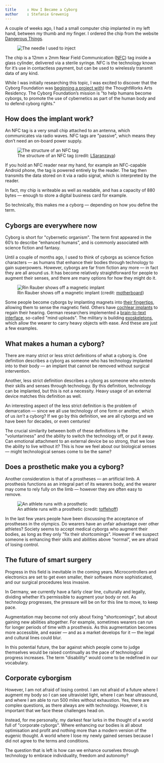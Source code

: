 ```yaml
---
title     : How I Became a Cyborg
author    : Stefanie Grewenig
---
```


A couple of weeks ago, I had a small computer chip implanted in my left hand, between my thumb and my finger. I ordered the chip from the website [Dangerous Things](https://dangerousthings.com/). 

<figure>
	<img src="/images/posts/2017-01-17-how-i-became-a-cyborg/needle.jpg" alt="The needle I used to inject" />
</figure>

The chip is a 12mm x 2mm Near Field Communication ([NFC](https://en.wikipedia.org/wiki/Near_field_communication)) tag inside a glass cylinder, delivered via a sterile syringe. NFC is the technology known for it’s use in contactless payment, but can be used to wirelessly transmit data of any kind.

<!--excerpt-ends-->

While I was initially researching this topic, I was excited to discover that the Cyborg Foundation was [beginning a project with](https://thoughtworksarts.io/blog/introducing-cyborg-foundation/)) the ThoughtWorks Arts Residency. The Cyborg Foundation’s mission is "to help humans become cyborgs, to promote the use of cybernetics as part of the human body and to defend cyborg rights."

## How does the implant work?

An NFC tag is a very small chip attached to an antenna, which communicates via radio waves. NFC tags are "passive", which means they don’t need an on-board power supply.

<figure>
	<img src="/images/posts/2017-01-17-how-i-became-a-cyborg/nfc.png" alt="The structure of an NFC tag" />
	<figcaption>The structure of an NFC tag (credit: <a href="https://commons.wikimedia.org/wiki/File:NFC_Tag_Structure.PNG">LSaranzaya</a>)</figcaption>
</figure>

If you hold an NFC reader near my hand, for example an NFC-capable Android phone, the tag is powered entirely by the reader. The tag then transmits the data stored on it via a radio signal, which is interpreted by the reader.

In fact, my chip is writeable as well as readable, and has a capacity of 880 bytes — enough to store a digital business card for example.

So technically, this makes me a cyborg — depending on how you define the term.

## Cyborgs are everywhere now

Cyborg is short for "cybernetic organism". The term first appeared in the 60’s to describe “enhanced humans”, and is commonly associated with science fiction and fantasy.

Until a couple of months ago, I used to think of cyborgs as science fiction characters — as humans that enhance their bodies through technology to gain superpowers. However, cyborgs are far from fiction any more — in fact they are all around us. It has become relatively straightforward for people to augment their senses, and there are many options for how they might do it.

<figure>
	<img src="/images/posts/2017-01-17-how-i-became-a-cyborg/rin-rauber.jpg" alt="Rin Rauber shows off a magnetic implant" />
	<figcaption>Rin Rauber shows off a magnetic implant (credit: <a href="https://motherboard.vice.com/de/read/wir-haben-das-cybarcamp-in-berlin-besucht">motherboard</a>)</figcaption>
</figure>

Some people become cyborgs by implanting magnets into [their fingertips](http://rin-raeuber.com/implants.html), allowing them to sense the magnetic field. Others have [cochlear implants](https://en.wikipedia.org/wiki/Cochlear_implant) to regain their hearing. German researchers implemented a [brain-to-text interface](http://www.kit.edu/kit/english/pi_2015_063_speech-recognition-from-brain-activity.php), so-called "mind uploads". The military is building [exoskeletons](https://en.wikipedia.org/wiki/Powered_exoskeleton), which allow the wearer to carry heavy objects with ease. And these are just a few examples.

## What makes a human a cyborg?

There are many strict or less strict definitions of what a cyborg is. One definition describes a cyborg as someone who has technology implanted into to their body — an implant that cannot be removed without surgical intervention.

Another, less strict definition describes a cyborg as someone who extends their skills and senses through technology. By this definition, technology can be implanted, but this is not a necessity. Heavy usage of an external device matches this definition as well.

An interesting aspect of the less strict definition is the problem of demarcation — since we all use technology of one form or another, which of us *isn’t* a cyborg? If we go by this definition, we are all cyborgs and we have been for decades, or even centuries!

The crucial similarity between both of these definitions is the "voluntariness" and the ability to switch the technology off, or put it away. Can emotional attachment to an external device be so strong, that we lose the ability to live without it? This is how we feel about our biological senses — might technological senses come to be the same?

## Does a prosthetic make you a cyborg?

Another consideration is that of  a prostheses — an artificial limb. A prosthesis functions as an integral part of its wearers body, and the wearer may come to rely fully on the limb — however they are often easy to remove.

<figure>
	<img src="/images/posts/2017-01-17-how-i-became-a-cyborg/athlete.jpg" alt="An athlete runs with a prosthetic" />
	<figcaption>An athlete runs with a prosthetic (credit: <a href="https://www.flickr.com/photos/toffehoff/238444227">toffehoff</a>)</figcaption>
</figure>

In the last few years people have been discussing the acceptance of prostheses in the olympics. Do wearers have an unfair advantage over other athletes? Society seems to accept medical cyborgs who augment their bodies, as long as they only "fix their shortcomings". However if we suspect someone is enhancing their skills and abilities above “normal”, we are afraid of losing control.

## The future of smart surgery

Progress in this field is inevitable in the coming years. Microcontrollers and electronics are set to get even smaller, their software more sophisticated, and our surgical procedures less invasive. 

In Germany, we currently have a fairly clear line, culturally and legally, dividing whether it’s permissible to augment your body or not. As technology progresses, the pressure will be on for this line to move, to keep pace.

Augmentation may become not only about fixing "shortcomings", but about gaining new abilities altogether. For example, sometimes wearers can run for longer periods of time with a prosthesis. As this augmentation becomes more accessible, and easier — and as a market develops for it — the legal and cultural lines could blur.

In this potential future, the bar against which people come to judge themselves would be raised continually as the pace of technological progress increases. The term "disability" would come to be redefined in our vocabulary.

## Corporate cyborgism

However, I am not afraid of losing control. I am not afraid of a future where I augment my body so I can see ultraviolet light, where I can hear ultrasound, and where I am able to run 500 miles without exhaustion. Yes, there are complex questions, as there always are with technology. However, it is important that we face these challenges head on.

Instead, for me personally, my darkest fear lurks in the thought of a world full of "corporate cyborgs". Where enhancing our bodies is all about optimisation and profit and nothing more than a modern version of the eugenic thought. A world where I lose my newly gained senses because I did not agree to the terms and conditions.

The question that is left is how can we enhance ourselves through technology to embrace individuality, freedom and autonomy?